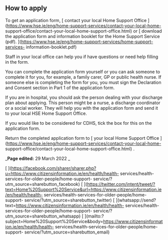 ##  How to apply

To get an application form, [ contact your local Home Support Office
](https://www.hse.ie/eng/home-support-services/contact-your-local-home-
support-office/contact-your-local-home-support-office.html) or [ download the
application form and information booklet for the Home Support Service (pdf).
](https://www.hse.ie/eng/home-support-services/home-support-services-
information-booklet.pdf)

Staff in your local office can help you if have questions or need help filling
in the form.

You can complete the application form yourself or you can ask someone to
complete it for you, for example, a family carer, GP or public health nurse.
If someone else is completing the form for you, you must sign the Declaration
and Consent section in Part 1 of the application form.

If you are in hospital, you should ask the person dealing with your discharge
plan about applying. This person might be a nurse, a discharge coordinator or
a social worker. They will help you with the application form and send it to
your local HSE Home Support Office.

If you would like to be considered for CDHS, tick the box for this on the
application form.

Return the completed application form to [ your local Home Support Office
](https://www.hse.ie/eng/home-support-services/contact-your-local-home-
support-office/contact-your-local-home-support-office.html) .

_**Page edited:** 29 March 2022 _

[
](https://facebook.com/sharer/sharer.php?u=https://www.citizensinformation.ie/en/health/health-
services/health-services-for-older-people/home-support-
service/?utm_source=sharebutton_facebook) [
](https://twitter.com/intent/tweet/?text=Home%20Support%20Service&url=https://www.citizensinformation.ie/en/health/health-
services/health-services-for-older-people/home-support-
service/?utm_source=sharebutton_twitter) [
](whatsapp://send?text=https://www.citizensinformation.ie/en/health/health-
services/health-services-for-older-people/home-support-
service/?utm_source=sharebutton_whatsapp) [
](mailto:?subject=Home%20Support%20Service&body=https://www.citizensinformation.ie/en/health/health-
services/health-services-for-older-people/home-support-
service/?utm_source=sharebutton_email) [ ](javascript:void\(0\))
